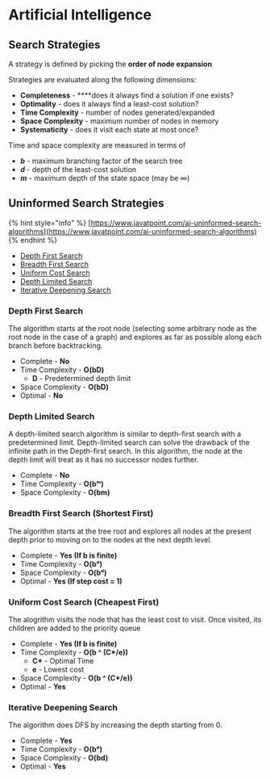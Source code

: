 # Artificial Intelligence

## Search Strategies

A strategy is defined by picking the **order of node expansion**

Strategies are evaluated along the following dimensions: 

* **Completeness** - ****does it always find a solution if one exists? 
* **Optimality** - does it always find a least-cost solution? 
* **Time Complexity** - number of nodes generated/expanded 
* **Space Complexity** - maximum number of nodes in memory 
* **Systematicity** - does it visit each state at most once?

Time and space complexity are measured in terms of 

* _**b**_ - maximum branching factor of the search tree
* _**d**_ - depth of the least-cost solution 
* _**m**_ - maximum depth of the state space \(may be ∞\)

## Uninformed Search Strategies

{% hint style="info" %}
[https://www.javatpoint.com/ai-uninformed-search-algorithms](https://www.javatpoint.com/ai-uninformed-search-algorithms)
{% endhint %}

* [Depth First Search](artificial-intelligence.md#depth-first-search)
* [Breadth First Search ](artificial-intelligence.md#breadth-first-search-shortest-first)
* [Uniform Cost Search](artificial-intelligence.md#uniform-cost-search-cheapest-first)
* [Depth Limited Search](artificial-intelligence.md#depth-limited-search)
* [Iterative Deepening Search](artificial-intelligence.md#iterative-deepening-search)

### Depth First Search

The algorithm starts at the root node \(selecting some arbitrary node as the root node in the case of a graph\) and explores as far as possible along each branch before backtracking.

* Complete - **No**
* Time Complexity - **O\(bD\)**
  * **D** - Predetermined depth limit
* Space Complexity - **O\(bD\)**
* Optimal - **No**

### **Depth Limited Search**

A depth-limited search algorithm is similar to depth-first search with a predetermined limit. Depth-limited search can solve the drawback of the infinite path in the Depth-first search. In this algorithm, the node at the depth limit will treat as it has no successor nodes further.

* Complete - **No**
* Time Complexity - **O\(bᵐ\)**
* Space Complexity - **O\(bm\)**

### Breadth First Search \(Shortest First\)

The algorithm starts at the tree root and explores all nodes at the present depth prior to moving on to the nodes at the next depth level.

* Complete - **Yes \(If b is finite\)**
* Time Complexity - **O\(bᵈ\)**
* Space Complexity - **O\(bᵈ\)**
* Optimal - **Yes \(If step cost = 1\)**

### Uniform Cost Search \(Cheapest First\)

The alogrithm visits the node that has the least cost to visit. Once visited, its children are added to the priority queue

* Complete - **Yes \(If b is finite\)**
* Time Complexity - **O\(b ^ \(C\*/e\)\)**
  * **C\*** - Optimal Time
  * **e** - Lowest cost
* Space Complexity - **O\(b ^ \(C\*/e\)\)**
* Optimal - **Yes**

### Iterative Deepening Search

The algorithm does DFS by increasing the depth starting from 0.

* Complete - **Yes**
* Time Complexity - **O\(bᵈ\)**
* Space Complexity - **O\(bd\)**
* Optimal - **Yes**

